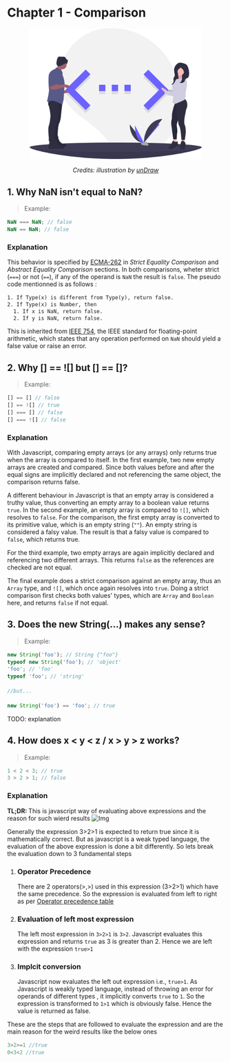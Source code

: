 # Chapter 1 - Comparison 

<div align="center">
  <img src="../assets/undraw_code_typing_7jnv.svg" alt="Comparison Operators" width="400"/>
  <br>
  <p>
    <em>Credits: illustration by <a href="https://undraw.co/">unDraw</a></em>
  </p>
</div>

## 1. Why NaN isn't equal to NaN?

> Example:
```js
NaN === NaN; // false
NaN == NaN; // false
```

### Explanation

This behavior is specified by [ECMA-262](http://www.ecma-international.org/ecma-262) in _Strict Equality Comparison_ and _Abstract Equality Comparison_ sections. In both comparisons, wheter strict (`===`) or not (`==`), if any of the operand is `NaN` the result is `false`. The pseudo code mentionned is as follows :

```
1. If Type(x) is different from Type(y), return false.
2. If Type(x) is Number, then
  1. If x is NaN, return false.
  2. If y is NaN, return false.
```

This is inherited from [IEEE 754](https://en.wikipedia.org/wiki/IEEE_754), the IEEE standard for floating-point arithmetic, which states that any operation performed on `NaN` should yield a false value or raise an error.

## 2. Why [] == ![] but [] == []?

> Example:
```js
[] == [] // false
[] == ![] // true
[] === [] // false
[] === ![] // false
```

### Explanation

With Javascript, comparing empty arrays (or any arrays) only returns true when the array is compared to itself. In the first example, two new empty arrays are created and compared. Since both values before and after the equal signs are implicitly declared and not referencing the same object, the comparison returns false.

A different behaviour in Javascript is that an empty array is considered a truthy value, thus converting an empty array to a boolean value returns `true`. In the second example, an empty array is compared to `![]`, which resolves to `false`. For the comparison, the first empty array is converted to its primitive value, which is an empty string (`""`). An empty string is considered a falsy value. The result is that a falsy value is compared to `false`, which returns true.

For the third example, two empty arrays are again implicitly declared and referencing two different arrays. This returns `false` as the references are checked are not equal.

The final example does a strict comparison against an empty array, thus an `Array` type, and `![]`, which once again resolves into `true`. Doing a strict comparison first checks both values' types, which are `Array` and `Boolean` here, and returns `false` if not equal.

## 3. Does the new String(...) makes any sense?
 
> Example:
```js
new String('foo'); // String {"foo"}
typeof new String('foo'); // 'object'
'foo'; // 'foo'
typeof 'foo'; // 'string'

//but...

new String('foo') == 'foo'; // true
```

TODO: explanation

## 4. How does x < y < z / x > y > z works?
 
> Example:
```js
1 < 2 < 3; // true
3 > 2 > 1; // false
```

### Explanation
<b>TL;DR: </b>This is javascript way of evaluating above expressions and the reason for such wierd results
![Img](https://i.imgur.com/tlWKy1l.gif)
 
Generally the expression 3>2>1 is expected to return true since it is mathematically correct. But as javascript is a weak typed language, the evaluation of the above expression is done a bit differently. So lets break the evaluation down to 3 fundamental steps 
  1. ### Operator Precedence
     There are 2 operators(>,>) used in this expression (3>2>1) which have the same precedence. So the expression is evaluated from left to right as per [Operator precedence table](https://developer.mozilla.org/en-US/docs/Web/JavaScript/Reference/Operators/Operator_Precedence#Table) 
  2. ### Evaluation of left most expression
      The left most expression in `3>2>1` is `3>2`. Javascript evaluates this expression and returns `true` as 3 is greater than 2. Hence we are left with the expression `true>1`
  3. ### Implcit conversion
      Javascript now evaluates the left out expression i.e., `true>1`. As Javascript is weakly typed language, instead of throwing an error for operands of different types , it implicitly converts `true` to `1`. So the expression is transformed to `1>1` which is obviously false. Hence the value is returned as false.
      
These are the steps that are followed to evaluate the expression and are the main reason for the weird results like the below ones
```js
3>2>=1 //true
0<3<2 //true
```
 
